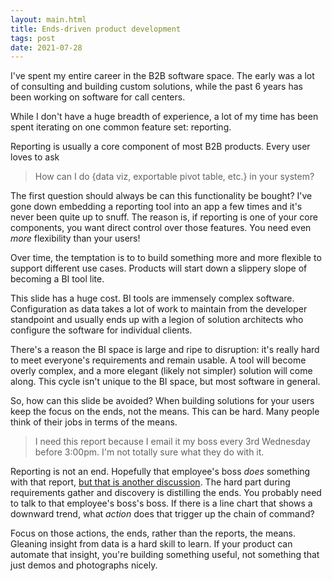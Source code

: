 ```yaml
---
layout: main.html
title: Ends-driven product development
tags: post
date: 2021-07-28
---
```

I've spent my entire career in the B2B software space. The early was a lot of consulting and building custom solutions, while the past 6 years has been working on software for call centers.

While I don't have a huge breadth of experience, a lot of my time has been spent iterating on one common feature set: reporting.

Reporting is usually a core component of most B2B products. Every user loves to ask

> How can I do {data viz, exportable pivot table, etc.} in your system?

The first question should always be can this functionality be bought? I've gone down embedding a reporting tool into an app a few times and it's never been quite up to snuff. The reason is, if reporting is one of your core components, you want direct control over those features. You need even *more* flexibility than your users!

Over time, the temptation is to to build something more and more flexible to support different use cases. Products will start down a slippery slope of becoming a BI tool lite.

This slide has a huge cost. BI tools are immensely complex software. Configuration as data takes a lot of work to maintain from the developer standpoint and usually ends up with a legion of solution architects who configure the software for individual clients.

There's a reason the BI space is large and ripe to disruption: it's really hard to meet everyone's requirements and remain usable. A tool will become overly complex, and a more elegant (likely not simpler) solution will come along. This cycle isn't unique to the BI space, but most software in general.

So, how can this slide be avoided? When building solutions for your users keep the focus on the ends, not the means. This can be hard. Many people think of their jobs in terms of the means.

> I need this report because I email it my boss every 3rd Wednesday before 3:00pm. I'm not totally sure what they do with it.

Reporting is not an end. Hopefully that employee's boss *does* something with that report, [but that is another discussion](https://en.wikipedia.org/wiki/Bullshit_Jobs). The hard part during requirements gather and discovery is distilling the ends. You probably need to talk to that employee's boss's boss. If there is a line chart that shows a downward trend, what *action* does that trigger up the chain of command?

Focus on those actions, the ends, rather than the reports, the means. Gleaning insight from data is a hard skill to learn. If your product can automate that insight, you're building something useful, not something that just demos and photographs nicely.
